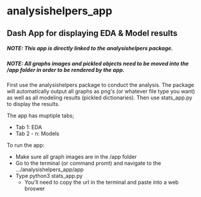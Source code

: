 # analysishelpers_app

## Dash App for displaying EDA & Model results 
##### NOTE: This app is directly linked to the analysishelpers package. 
##### NOTE: All graphs images and pickled objects need to be moved into the /app folder in order to be rendered by the app.

First use the analysishelpers package to conduct the analysis. The package will automatically output all graphs as png's (or whatever file type you want) as well as all modeling results (pickled dictionaries). Then use stats_app.py to display the results. 

The app has muptiple tabs; 

 * Tab 1: EDA 
 * Tab 2 - n: Models 

To run the app: 

* Make sure all graph images are in the /app folder 
* Go to the terminal (or command promt) and navigate to the .../analysishelpers_app/app
* Type python3 stats_app.py
  * You'll need to copy the url in the terminal and paste into a web broswer 
